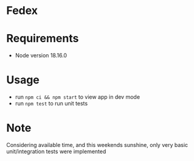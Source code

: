 # Fedex

# Requirements

- Node version 18.16.0

# Usage

- run `npm ci && npm start` to view app in dev mode
- run `npm test` to run unit tests

# Note

Considering available time, and this weekends sunshine, only very basic unit/integration tests were implemented
